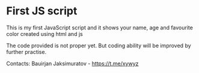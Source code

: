 # First JS script
  This is my first JavaScript script and it shows your name, age and favourite color
  created using html and js
  
  The code provided is not proper yet. But coding ability will be improved by further practise.
  
  Contacts:
  Bauirjan Jaksimuratov - https://t.me/xywyz
